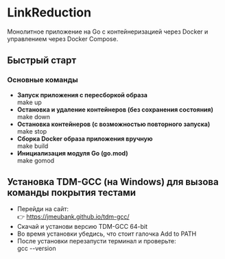 # LinkReduction

Монолитное приложение на Go с контейнеризацией через Docker и управлением через Docker Compose.

## Быстрый старт

### Основные команды

- **Запуск приложения с пересборкой образа**  
  make up
- **Остановка и удаление контейнеров (без сохранения состояния)**  
  make down
- **Остановка контейнеров (с возможностью повторного запуска)**  
  make stop
- **Сборка Docker образа приложения вручную**  
  make build
- **Инициализация модуля Go (go.mod)**  
  make gomod

## Установка TDM-GCC (на Windows) для вызова команды покрытия тестами

  - Перейди на сайт:  
    👉 https://jmeubank.github.io/tdm-gcc/  
  - Скачай и установи версию TDM-GCC 64-bit  
  - Во время установки убедиcь, что стоит галочка Add to PATH
  - После установки перезапусти терминал и проверьте:  
    gcc --version